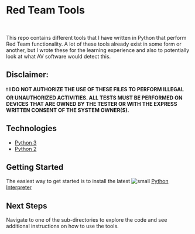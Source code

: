 # Red Team Tools

<br/>

This repo contains different tools that I have written in Python that perform Red Team functionality. A lot of these tools already exist in some form or another, but I wrote these for the learning experience and also to potentially look at what AV software would detect this. 

## Disclaimer:
❗ **I DO NOT AUTHORIZE THE USE OF THESE FILES TO PERFORM ILLEGAL OR UNAUTHORIZED ACTIVITIES. ALL TESTS MUST BE PERFORMED ON DEVICES THAT ARE OWNED BY THE TESTER OR WITH THE EXPRESS WRITTEN CONSENT OF THE SYSTEM OWNER(S).**


## Technologies

* [Python 3](https://www.python.org/)
* [Python 2](https://www.python.org/)

## Getting Started

The easiest way to get started is to install the latest ![small](https://user-images.githubusercontent.com/80045938/148561762-9590c4a1-a424-4c7b-a0fb-68190fb7a31c.png) [Python Interpreter](https://www.python.org/downloads/)

## Next Steps

Navigate to one of the sub-directories to explore the code and see additional instructions on how to use the tools.
